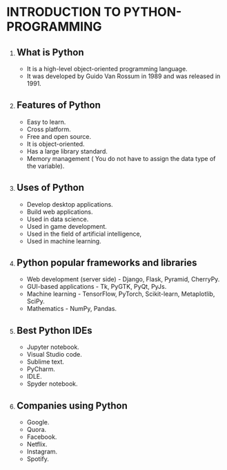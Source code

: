 # INTRODUCTION TO PYTHON-PROGRAMMING
<!DOCTYPE html>
<html>
<body>
    <ol>
        <li>
            <h2>What is Python</h2>
            <ul>
                <li>It is a high-level object-oriented programming language.</li>
                <li>It was developed by Guido Van Rossum in 1989 and was released in 1991.</li>
            </ul>
        </li>
        <li>
            <h2>Features of Python</h2>
            <ul>
                <li>Easy to learn.</li>
                <li>Cross platform.</li>
                <li>Free and open source.</li>
                <li>It is object-oriented.</li>
                <li>Has a large library standard.</li>
                <li>Memory management ( You do not have to assign the data type of the variable).</li>
            </ul>
        </li>
        <li>
            <h2>Uses of Python</h2>
            <ul>
                <li>Develop desktop applications.</li>
                <li>Build web applications.</li>
                <li>Used in data science.</li>
                <li>Used in game development.</li>
                <li>Used in the field of artificial intelligence,</li>
                <li>Used in machine learning.</li>
            </ul>
        </li>
        <li>
            <h2>Python popular frameworks and libraries</h2>
            <ul>
                <li>Web development (server side) - Django, Flask, Pyramid, CherryPy.</li>
                <li>GUI-based applications - Tk, PyGTK, PyQt, PyJs.</li>
                <li>Machine learning - TensorFlow, PyTorch, Scikit-learn, Metaplotlib, SciPy.</li>
                <li>Mathematics - NumPy, Pandas.</li>
            </ul>
        </li>
        <li>
            <h2>Best Python IDEs</h2>
            <ul>
                <li>Jupyter notebook.</li>
                <li>Visual Studio code.</li>
                <li>Sublime text.</li>
                <li>PyCharm.</li>
                <li>IDLE.</li>
                <li>Spyder notebook.</li>
            </ul>
        </li>
        <li>
            <h2>Companies using Python</h2>
            <ul>
                <li>Google.</li>
                <li>Quora.</li>
                <li>Facebook.</li>
                <li>Netflix.</li>
                <li>Instagram.</li>
                <li>Spotify.</li>
            </ul>
        </li>
    </ol>
</body>
</html>
